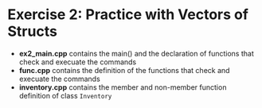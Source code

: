 # Exercise 2: Practice with Vectors of Structs
- **ex2_main.cpp** contains the main() and the declaration of functions that check and execuate the commands
- **func.cpp** contains the definition of the functions that check and execuate the commands
- **inventory.cpp** contains the member and non-member function definition of class `Inventory` 